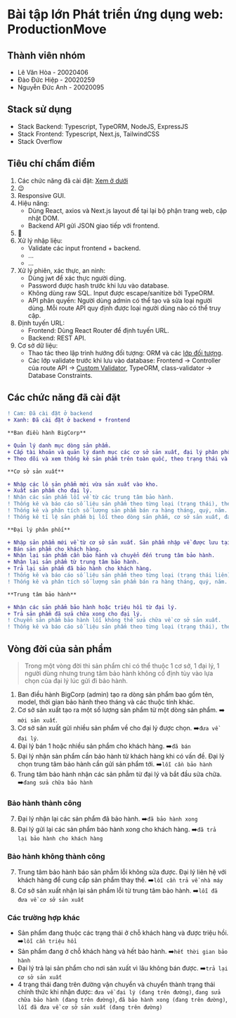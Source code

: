 # Bài tập lớn Phát triển ứng dụng web: ProductionMove

## Thành viên nhóm

- Lê Văn Hòa - 20020406
- Đào Đức Hiệp - 20020259
- Nguyễn Đức Anh - 20020095

## Stack sử dụng

- Stack Backend: Typescript, TypeORM, NodeJS, ExpressJS
- Stack Frontend: Typescript, Next.js, TailwindCSS
- Stack Overflow

## Tiêu chí chấm điểm

1. Các chức năng đã cài đặt: [Xem ở dưới](#các-chức-năng-đã-cài-đặt)
2. 😉
3. Responsive GUI.
4. Hiệu năng:
   - Dùng React, axios và Next.js layout để tại lại bộ phận trang web, cập nhật DOM.
   - Backend API gửi JSON giao tiếp với frontend.
5. 👏
6. Xử lý nhập liệu:
   - Validate các input frontend + backend.
   - ...
   - ...
7. Xử lý phiên, xác thực, an ninh:
   - Dùng jwt để xác thực người dùng.
   - Password được hash trước khi lưu vào database.
   - Không dùng raw SQL. Input được escape/sanitize bởi TypeORM.
   - API phân quyền: Người dùng admin có thể tạo và sửa loại người dùng. Mỗi route API quy định được loại người dùng nào có thể truy cập.
8. Định tuyến URL:
   - Frontend: Dùng React Router để định tuyến URL.
   - Backend: REST API.
9. Cơ sở dữ liệu:
   - Thao tác theo lập trình hướng đối tượng: ORM và các [lớp đối tượng](./backend/src/entities/).
   - Các lớp validate trước khi lưu vào database: Frontend -> Controller của route API -> [Custom Validator](./backend/src/helpers/validators.ts), TypeORM, class-validator -> Database Constraints.

## Các chức năng đã cài đặt

```diff
! Cam: Đã cài đặt ở backend
+ Xanh: Đã cài đặt ở backend + frontend
```

```diff
**Ban điều hành BigCorp**

+ Quản lý danh mục dòng sản phẩm.
+ Cấp tài khoản và quản lý danh mục các cơ sở sản xuất, đại lý phân phối và trung tâm bảo hành.
+ Theo dõi và xem thống kê sản phẩm trên toàn quốc, theo trạng thái và theo cơ sở sản xuất, đại lý phân phối và trung tâm bảo hành.

**Cơ sở sản xuất**

+ Nhập các lô sản phẩm mới vừa sản xuất vào kho.
+ Xuất sản phẩm cho đại lý.
! Nhận các sản phẩm lỗi về từ các trung tâm bảo hành.
! Thống kê và báo cáo số liệu sản phẩm theo từng loại (trạng thái), theo tháng, quý, năm.
! Thống kê và phân tích số lượng sản phẩm bán ra hàng tháng, quý, năm.
! Thống kê tỉ lệ sản phẩm bị lỗi theo dòng sản phẩm, cơ sở sản xuất, đại lý phân phối.

**Đại lý phân phối**

+ Nhập sản phẩm mới về từ cơ sở sản xuất. Sản phẩm nhập về được lưu tại kho (riêng, nội bộ) của đại lý.
+ Bán sản phẩm cho khách hàng.
+ Nhận lại sản phẩm cần bảo hành và chuyển đến trung tâm bảo hành.
+ Nhận lại sản phẩm từ trung tâm bảo hành.
+ Trả lại sản phẩm đã bảo hành cho khách hàng.
! Thống kê và báo cáo số liệu sản phẩm theo từng loại (trạng thái liên), theo tháng, quý, năm.
! Thống kê và phân tích số lượng sản phẩm bán ra hàng tháng, quý, năm.

**Trung tâm bảo hành**

+ Nhận các sản phẩm bảo hành hoặc triệu hồi từ đại lý.
+ Trả sản phẩm đã sửa chữa xong cho đại lý.
! Chuyển sản phẩm bảo hành lỗi không thể sửa chữa về cơ sở sản xuất.
! Thống kê và báo cáo số liệu sản phẩm theo từng loại (trạng thái), theo tháng, quý, năm.
```

## Vòng đời của sản phẩm

> Trong một vòng đời thì sản phẩm chỉ có thể thuộc 1 cơ sở, 1 đại lý, 1 người dùng nhưng trung tâm bảo hành không cố định tùy vào lựa chọn của đại lý lúc gửi đi bảo hành.

1. Ban điều hành BigCorp (admin) tạo ra dòng sản phẩm bao gồm tên, model, thời gian bảo hành theo tháng và các thuộc tính khác.
2. Cơ sở sản xuất tạo ra một số lượng sản phẩm từ một dòng sản phẩm. ➡️ `mới sản xuất`.
3. Cơ sở sản xuất gửi nhiều sản phẩm về cho đại lý được chọn. ➡️`đưa về đại lý`.
4. Đại lý bán 1 hoặc nhiều sản phẩm cho khách hàng. ➡️`đã bán`
5. Đại lý nhận sản phẩm cần bảo hành từ khách hàng khi có vấn đề. Đại lý chọn trung tâm bảo hành cần gửi sản phẩm tới. ➡️`lỗi cần bảo hành`
6. Trung tâm bảo hành nhận các sản phẫm từ đại lý và bắt đầu sửa chữa. ➡️`đang sửa chữa bảo hành`

### Bảo hành thành công

7. Đại lý nhận lại các sản phẩm đã bảo hành. ➡️`đã bảo hành xong`
8. Đại lý gửi lại các sản phẩm bảo hành xong cho khách hàng. ➡️`đã trả lại bảo hành cho khách hàng`

### Bảo hành không thành công

7. Trung tâm bảo hành báo sản phẫm lỗi không sửa được. Đại lý liên hệ với khách hàng để cung cấp sản phẩm thay thế. ➡️`lỗi cần trả về nhà máy`
8. Cơ sở sản xuất nhận lại sản phẩm lỗi từ trung tâm bảo hành. ➡️`lỗi đã đưa về cơ sở sản xuất`

### Các trường hợp khác

- Sản phẩm đang thuộc các trạng thái ở chỗ khách hàng và được triệu hồi. ➡️`lỗi cần triệu hồi`
- Sản phẩm đang ở chỗ khách hàng và hết bảo hành. ➡️`hết thời gian bảo hành`
- Đại lý trả lại sản phẩm cho nơi sản xuất vì lâu không bán được. ➡️`trả lại cơ sở sản xuất`
- 4 trạng thái đang trên đường vận chuyển và chuyển thành trạng thái chính thức khi nhận được: `đưa về đại lý (đang trên đường)`, `đang sửa chữa bảo hành (đang trên đường)`, `đã bảo hành xong (đang trên đường)`, `lỗi đã đưa về cơ sở sản xuất (đang trên đường)`
